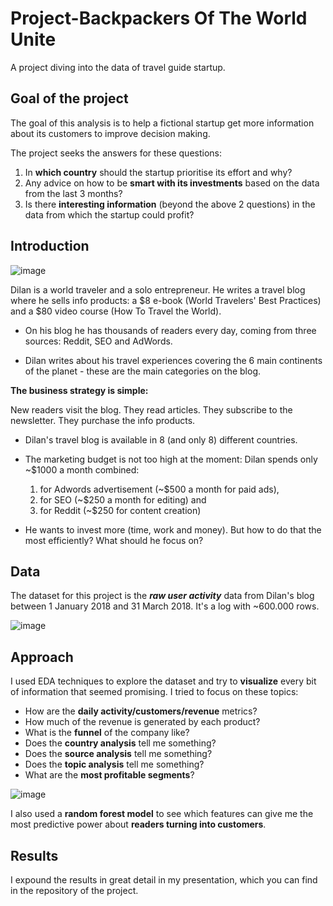 # Project-Backpackers Of The World Unite
A project diving into the data of travel guide startup.

## Goal of the project
The goal of this analysis is to help a fictional startup get more information about its customers to improve decision making.

The project seeks the answers for these questions:
1. In **which country** should the startup prioritise its effort and why?
2. Any advice on how to be **smart with its investments** based on the data from the last 3 months?
3. Is there **interesting information** (beyond the above 2 questions) in the data from which the startup could profit?

## Introduction
![image](https://user-images.githubusercontent.com/89580600/130977361-febad1fc-2c89-4b20-8e63-77c7b0e05057.png)

Dilan is a world traveler and a solo entrepreneur. He writes a travel blog where he sells info products: a $8 e-book (World Travelers' Best Practices) and a $80 video course (How To Travel the World).

- On his blog he has thousands of readers every day, coming from three sources: Reddit, SEO and AdWords.

- Dilan writes about his travel experiences covering the 6 main continents of the planet - these are the main categories on the blog.

**The business strategy is simple:**

New readers visit the blog.
They read articles.
They subscribe to the newsletter.
They purchase the info products.

- Dilan's travel blog is available in 8 (and only 8) different countries.

- The marketing budget is not too high at the moment: Dilan spends only ~$1000 a month combined:

  1. for Adwords advertisement (~$500 a month for paid ads),
  2. for SEO (~$250 a month for editing) and
  3. for Reddit (~$250 for content creation)
 
- He wants to invest more (time, work and money). But how to do that the most efficiently? What should he focus on?
## Data

The dataset for this project is the ***raw user activity*** data from Dilan's blog between 1 January 2018 and 31 March 2018. It's a log with ~600.000 rows.

![image](https://user-images.githubusercontent.com/89580600/130978648-5c2f3d59-41fe-4d7d-bcf0-4d5671cf5d2a.png)

## Approach

I used EDA techniques to explore the dataset and try to **visualize** every bit of information that seemed promising.
I tried to focus on these topics:
- How are the **daily activity/customers/revenue** metrics?
- How much of the revenue is generated by each product?
- What is the **funnel** of the company like?
- Does the **country analysis** tell me something?
- Does the **source analysis** tell me something?
- Does the **topic analysis** tell me something?
- What are the **most profitable segments**?

![image](https://user-images.githubusercontent.com/89580600/130980286-70326c7f-9e62-4e0b-b78d-7928976ee037.png)

I also used a **random forest model** to see which features can give me the most predictive power about **readers turning into customers**.

## Results

I expound the results in great detail in my presentation, which you can find in the repository of the project.
